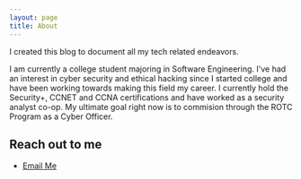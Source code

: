 ```yaml
---
layout: page
title: About
---
```


<!-- Give breif explanation of blog here;
-What you're studying for
-future plans -->
<!-- I created this blog to document all my tech related endeavors. Currently I'm mostly focused on studying for the OSCP which I hope to pass by 2021 (literally have the exam scheduled for January 2nd), and to that end will be posting write ups for HTB and other machines related to the exam. In the future I hope to expand this blog to other projects I'm interested in as well. -->
I created this blog to document all my tech related endeavors.

<!-- Who you are;
-Qualifications
-Experiences -->
I am currently a college student majoring in Software Engineering. I've had an interest in cyber security and ethical hacking since I started college and have been working towards making this field my career. I currently hold the Security+, CCNET and CCNA certifications and have worked as a security analyst co-op. My ultimate goal right now is to commision through the ROTC Program as a Cyber Officer. 

<!-- Links to social media and other sites; -->
## Reach out to me

* [Email Me](mailto:lukej2680x@gmail.com)
